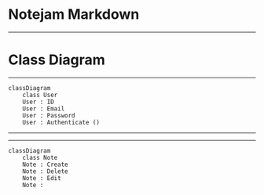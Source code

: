 # Notejam Markdown

---
# Class Diagram
---

```Mermaid
classDiagram
    class User
    User : ID
    User : Email
    User : Password
    User : Authenticate ()
```

---
---

```Mermaid
classDiagram
    class Note
    Note : Create
    Note : Delete
    Note : Edit
    Note : 

